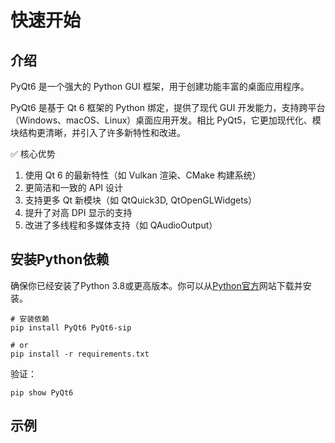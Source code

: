 # 快速开始

## 介绍

PyQt6 是一个强大的 Python GUI 框架，用于创建功能丰富的桌面应用程序。

PyQt6 是基于 Qt 6 框架的 Python 绑定，提供了现代 GUI 开发能力，支持跨平台（Windows、macOS、Linux）桌面应用开发。相比 PyQt5，它更加现代化、模块结构更清晰，并引入了许多新特性和改进。

✅ 核心优势

1. 使用 Qt 6 的最新特性（如 Vulkan 渲染、CMake 构建系统）
2. 更简洁和一致的 API 设计
3. 支持更多 Qt 新模块（如 QtQuick3D, QtOpenGLWidgets）
4. 提升了对高 DPI 显示的支持
5. 改进了多线程和多媒体支持（如 QAudioOutput）

## 安装Python依赖

确保你已经安装了Python 3.8或更高版本。你可以从[Python官方](https://www.python.org/downloads/)网站下载并安装。

```shell
# 安装依赖
pip install PyQt6 PyQt6-sip

# or
pip install -r requirements.txt
```

验证：

```shell
pip show PyQt6
```

## 示例


